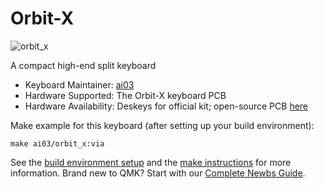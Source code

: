 # Orbit-X

![orbit_x](https://i.imgur.com/4z2wgsV.png)

A compact high-end split keyboard  

* Keyboard Maintainer: [ai03](https://github.com/ai03-2725)
* Hardware Supported: The Orbit-X keyboard PCB
* Hardware Availability: Deskeys for official kit; open-source PCB [here](https://github.com/ai03-2725/Orbit/tree/master/OrbitX-PCB)

Make example for this keyboard (after setting up your build environment):

    make ai03/orbit_x:via

See the [build environment setup](https://docs.qmk.fm/#/getting_started_build_tools) and the [make instructions](https://docs.qmk.fm/#/getting_started_make_guide) for more information. Brand new to QMK? Start with our [Complete Newbs Guide](https://docs.qmk.fm/#/newbs).
